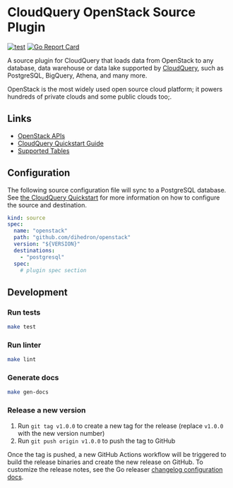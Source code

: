 # CloudQuery OpenStack Source Plugin

[![test](https://github.com/github.com/dihedron/cq-source-openstack/actions/workflows/test.yaml/badge.svg)](https://github.com/github.com/dihedron/cq-source-openstack/actions/workflows/test.yaml)
[![Go Report Card](https://goreportcard.com/badge/github.com/github.com/dihedron/cq-source-openstack)](https://goreportcard.com/report/github.com/github.com/dihedron/cq-source-openstack)

A source plugin for CloudQuery that loads data from OpenStack to any database, data warehouse or data lake supported by [CloudQuery](https://www.cloudquery.io/), such as PostgreSQL, BigQuery, Athena, and many more.

OpenStack is the most widely used open source cloud platform; it powers hundreds of private clouds and some public clouds too;. 

## Links

 - [OpenStack APIs](https://docs.openstack.org/api-quick-start/)
 - [CloudQuery Quickstart Guide](https://www.cloudquery.io/docs/quickstart)
 - [Supported Tables](docs/tables/README.md)


## Configuration

The following source configuration file will sync to a PostgreSQL database. See [the CloudQuery Quickstart](https://www.cloudquery.io/docs/quickstart) for more information on how to configure the source and destination.

```yaml
kind: source
spec:
  name: "openstack"
  path: "github.com/dihedron/openstack"
  version: "${VERSION}"
  destinations:
    - "postgresql"
  spec:
    # plugin spec section
```

## Development

### Run tests

```bash
make test
```

### Run linter

```bash
make lint
```

### Generate docs

```bash
make gen-docs
```

### Release a new version

1. Run `git tag v1.0.0` to create a new tag for the release (replace `v1.0.0` with the new version number)
2. Run `git push origin v1.0.0` to push the tag to GitHub  

Once the tag is pushed, a new GitHub Actions workflow will be triggered to build the release binaries and create the new release on GitHub.
To customize the release notes, see the Go releaser [changelog configuration docs](https://goreleaser.com/customization/changelog/#changelog).
